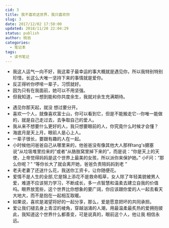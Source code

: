 ```yaml
---
cid: 3
title: 我不喜欢这世界，我只喜欢你
slug: 3
date: 2017/12/02 17:50:00
updated: 2018/11/20 22:04:29
status: publish
author: 桃翁
categories: 
  - 笔记本
tags: 
  - 读书笔记
---
```



- 我这人运气一向不好，我这辈子最幸运的事大概就是遇见你，所以我特别特别珍惜，长这么大唯一坚持下来的事情就是爱你。
- 反正得听你啰嗦一辈子，习惯就好。
- 因为只有在我面前，她可以不用坚强。
- 但我知道，一想到能和你共度余生，我就对余生充满期待。


<!--more-->


- 遇见你那天起，就没 想过要分开。
- 喜欢一个人，就像喜欢富士山，你可以看到它，但是不能搬走它--你唯一能做的，就是自己走过去，去争取自己的爱人。
- 我从来不想要什么更好的人，我只想要眼前的人，你究竟什么时候才会懂？
- 海底月是天上月，眼前人是心上人。
- 一辈子很长，要跟有趣的人在一起。
- 小时候他问爸爸自己从哪里来的，他爸爸没有像其他大人那样tang's搪塞说“从垃圾堆里捡来的”或者“从胳肢窝里掉下来的”，而是说：“你是天上的天使，上帝觉得妈妈是这个世界上最美的女孩，所以派你来保护她。”
 小F问：“那么你呢？”  “等你长大了就会离开她，爸爸负责陪妈妈到老 ”
- 老夫老妻了还送什么花，我送你工资卡，让你随便花。
- 爱情不是人生的全部,它是锦上添花不是救命稻草，女人除了年轻美貌被男人爱，难道不应该努力学习，不断成长，多一点智慧和温柔去建立自我的价值吗。眼界放宽些，这个世界比你想象的要广阔，你应该跟你爱的人一起去看天大地大，而不是抱在一起相互取暖。
- 如果说，喜欢是渴望将好的一起分享，那么，爱是愿意把坏的共同承担。                
- 爱让我们褪去身上青涩的棱角，穿越汹涌的人潮，用最温柔最炙热的爱拥抱彼此，我知道这个世界什么都善变，可是说真的，眼前这个人，他让我 相信永远。